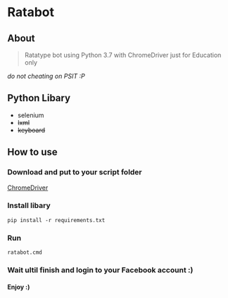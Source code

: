 # Ratabot

## About
> Ratatype bot using Python 3.7 with ChromeDriver just for Education only

*do not cheating on PSIT :P*

## Python Libary
- selenium
- ~~lxml~~
- ~~keyboard~~

## How to use
### Download and put to your script folder
[ChromeDriver](https://chromedriver.chromium.org/)
### Install libary
```
pip install -r requirements.txt
```

### Run
```
ratabot.cmd
```

### Wait ultil finish and login to your Facebook account :)

#### Enjoy :)

